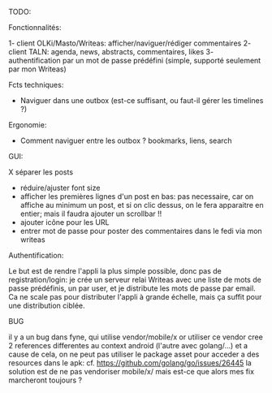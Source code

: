 TODO:

Fonctionnalités:

1- client OLKi/Masto/Writeas: afficher/naviguer/rédiger commentaires
2- client TALN: agenda, news, abstracts, commentaires, likes
3- authentification par un mot de passe prédéfini (simple, supporté seulement par mon Writeas)

Fcts techniques:

- Naviguer dans une outbox (est-ce suffisant, ou faut-il gérer les timelines ?)

Ergonomie:

- Comment naviguer entre les outbox ? bookmarks, liens, search

GUI:

X séparer les posts
- réduire/ajuster font size
- afficher les premières lignes d'un post en bas: pas necessaire, car on affiche au minimum un post, et si on clic dessus, on le fera apparaitre en entier; mais il faudra ajouter un scrollbar !!
- ajouter icône pour les URL
- entrer mot de passe pour poster des commentaires dans le fedi via mon writeas

Authentification:

Le but est de rendre l'appli la plus simple possible, donc pas de registration/login:
je crée un serveur relai Writeas avec une liste de mots de passe prédéfinis, un par user,
et je distribute les mots de passe par email.
Ca ne scale pas pour distributer l'appli à grande échelle, mais ça suffit pour une distribution ciblée.

BUG

il y a un bug dans fyne, qui utilise vendor/mobile/x
or utiliser ce vendor cree 2 references differentes au context android (l'autre avec golang/...) et a cause de cela,
on ne peut pas utiliser le package asset pour acceder a des resources dans le apk:
cf. https://github.com/golang/go/issues/26445
la solution est de ne pas vendoriser mobile/x/ mais est-ce que alors mes fix marcheront toujours ?


